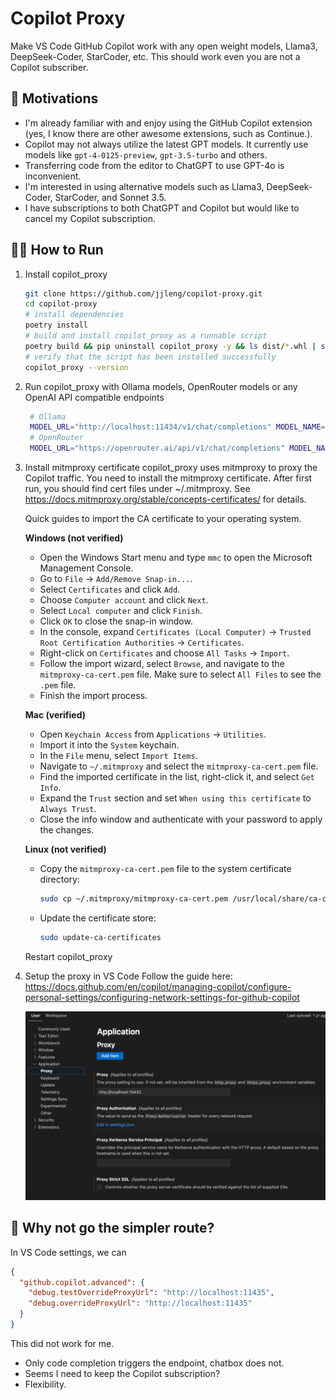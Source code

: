 # Copilot Proxy

Make VS Code GitHub Copilot work with any open weight models, Llama3, DeepSeek-Coder, StarCoder, etc.
This should work even you are not a Copilot subscriber.

## 🌟 Motivations
- I'm already familiar with and enjoy using the GitHub Copilot extension (yes, I know there are other awesome extensions, such as Continue.).
- Copilot may not always utilize the latest GPT models. It currently use models like `gpt-4-0125-preview`, `gpt-3.5-turbo` and others.
- Transferring code from the editor to ChatGPT to use GPT-4o is inconvenient.
- I'm interested in using alternative models such as Llama3, DeepSeek-Coder, StarCoder, and Sonnet 3.5.
- I have subscriptions to both ChatGPT and Copilot but would like to cancel my Copilot subscription.


## 🏃‍♂️ How to Run

1. Install copilot_proxy
    ```bash
    git clone https://github.com/jjleng/copilot-proxy.git
    cd copilot-proxy
    # install dependencies
    poetry install
    # build and install copilot_proxy as a runnable script
    poetry build && pip uninstall copilot_proxy -y && ls dist/*.whl | sort -V | tail -n 1 | xargs pip install
    # verify that the script has been installed successfully
    copilot_proxy --version
    ```

2. Run copilot_proxy with Ollama models, OpenRouter models or any OpenAI API compatible endpoints
   ```bash
    # Ollama
    MODEL_URL="http://localhost:11434/v1/chat/completions" MODEL_NAME="llama3:instruct" MODEL_API_KEY="whatever" copilot_proxy start
    # OpenRouter
    MODEL_URL="https://openrouter.ai/api/v1/chat/completions" MODEL_NAME="deepseek/deepseek-coder" MODEL_API_KEY="YOUR_KEY" copilot_proxy start
   ```

3. Install mitmproxy certificate
   copilot_proxy uses mitmproxy to proxy the Copilot traffic. You need to install the mitmproxy certificate.
   After first run, you should find cert files under ~/.mitmproxy. See https://docs.mitmproxy.org/stable/concepts-certificates/ for details.

   Quick guides to import the CA certificate to your operating system.

   **Windows (not verified)**
   - Open the Windows Start menu and type `mmc` to open the Microsoft Management Console.
   - Go to `File` -> `Add/Remove Snap-in...`.
   - Select `Certificates` and click `Add`.
   - Choose `Computer account` and click `Next`.
   - Select `Local computer` and click `Finish`.
   - Click `OK` to close the snap-in window.
   - In the console, expand `Certificates (Local Computer)` -> `Trusted Root Certification Authorities` -> `Certificates`.
   - Right-click on `Certificates` and choose `All Tasks` -> `Import`.
   - Follow the import wizard, select `Browse`, and navigate to the `mitmproxy-ca-cert.pem` file. Make sure to select `All Files` to see the `.pem` file.
   - Finish the import process.

   **Mac (verified)**
   - Open `Keychain Access` from `Applications` -> `Utilities`.
   - Import it into the `System` keychain.
   - In the `File` menu, select `Import Items`.
   - Navigate to `~/.mitmproxy` and select the `mitmproxy-ca-cert.pem` file.
   - Find the imported certificate in the list, right-click it, and select `Get Info`.
   - Expand the `Trust` section and set `When using this certificate` to `Always Trust`.
   - Close the info window and authenticate with your password to apply the changes.

   **Linux (not verified)**
   - Copy the `mitmproxy-ca-cert.pem` file to the system certificate directory:
     ```bash
     sudo cp ~/.mitmproxy/mitmproxy-ca-cert.pem /usr/local/share/ca-certificates/mitmproxy-ca-cert.crt
     ```

   - Update the certificate store:
     ```bash
     sudo update-ca-certificates
     ```

   Restart copilot_proxy

4. Setup the proxy in VS Code
   Follow the guide here:
   https://docs.github.com/en/copilot/managing-copilot/configure-personal-settings/configuring-network-settings-for-github-copilot
    <div align="center">
      <img src="./docs/proxy.png" alt="Screenshot - Lennon" max-width="600">
    </div>


## 🤔 Why not go the simpler route?
In VS Code settings, we can
```json
{
  "github.copilot.advanced": {
    "debug.testOverrideProxyUrl": "http://localhost:11435",
    "debug.overrideProxyUrl": "http://localhost:11435"
  }
}
```

This did not work for me.
- Only code completion triggers the endpoint, chatbox does not.
- Seems I need to keep the Copilot subscription?
- Flexibility.
